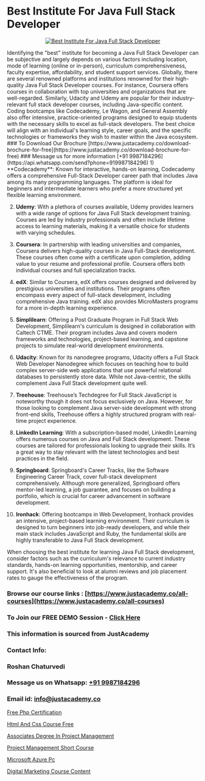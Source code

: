 # Best Institute For Java Full Stack Developer

<p align="center">
  <a href="https://justacademy.co/program-detail/full-stack-web-development">
    <img src="https://justacademy.co/storage2/program_images/1704700371.webp" alt="Best Institute For Java Full Stack Developer">
  </a>
</p>
Identifying the "best" institute for becoming a Java Full Stack Developer can be subjective and largely depends on various factors including location, mode of learning (online or in-person), curriculum comprehensiveness, faculty expertise, affordability, and student support services. Globally, there are several renowned platforms and institutions renowned for their high-quality Java Full Stack Developer courses. For instance, Coursera offers courses in collaboration with top universities and organizations that are well-regarded. Similarly, Udacity and Udemy are popular for their industry-relevant full stack developer courses, including Java-specific content. Coding bootcamps like Codecademy, Le Wagon, and General Assembly also offer intensive, practice-oriented programs designed to equip students with the necessary skills to excel as full-stack developers. The best choice will align with an individual's learning style, career goals, and the specific technologies or frameworks they wish to master within the Java ecosystem.
### To Download Our Brochure [https://www.justacademy.co/download-brochure-for-free](https://www.justacademy.co/download-brochure-for-free)
### Message us for more information [+91 9987184296](https://api.whatsapp.com/send?phone=919987184296)
1) **Codecademy**: Known for interactive, hands-on learning, Codecademy offers a comprehensive Full-Stack Developer career path that includes Java among its many programming languages. The platform is ideal for beginners and intermediate learners who prefer a more structured yet flexible learning environment.

2) **Udemy**: With a plethora of courses available, Udemy provides learners with a wide range of options for Java Full Stack development training. Courses are led by industry professionals and often include lifetime access to learning materials, making it a versatile choice for students with varying schedules.

3) **Coursera**: In partnership with leading universities and companies, Coursera delivers high-quality courses in Java Full-Stack development. These courses often come with a certificate upon completion, adding value to your resume and professional profile. Coursera offers both individual courses and full specialization tracks.

4) **edX**: Similar to Coursera, edX offers courses designed and delivered by prestigious universities and institutions. Their programs often encompass every aspect of full-stack development, including comprehensive Java training. edX also provides MicroMasters programs for a more in-depth learning experience.

5) **Simplilearn**: Offering a Post Graduate Program in Full Stack Web Development, Simplilearn's curriculum is designed in collaboration with Caltech CTME. Their program includes Java and covers modern frameworks and technologies, project-based learning, and capstone projects to simulate real-world development environments.

6) **Udacity**: Known for its nanodegree programs, Udacity offers a Full Stack Web Developer Nanodegree which focuses on teaching how to build complex server-side web applications that use powerful relational databases to persistently store data. While not Java-centric, the skills complement Java Full Stack development quite well.

7) **Treehouse**: Treehouse’s Techdegree for Full Stack JavaScript is noteworthy though it does not focus exclusively on Java. However, for those looking to complement Java server-side development with strong front-end skills, Treehouse offers a highly structured program with real-time project experience.

8) **LinkedIn Learning**: With a subscription-based model, LinkedIn Learning offers numerous courses on Java and Full Stack development. These courses are tailored for professionals looking to upgrade their skills. It’s a great way to stay relevant with the latest technologies and best practices in the field.

9) **Springboard**: Springboard's Career Tracks, like the Software Engineering Career Track, cover full-stack development comprehensively. Although more generalized, Springboard offers mentor-led learning, a job guarantee, and focuses on building a portfolio, which is crucial for career advancement in software development.

10) **Ironhack**: Offering bootcamps in Web Development, Ironhack provides an intensive, project-based learning environment. Their curriculum is designed to turn beginners into job-ready developers, and while their main stack includes JavaScript and Ruby, the fundamental skills are highly transferable to Java Full Stack development.

When choosing the best institute for learning Java Full Stack development, consider factors such as the curriculum's relevance to current industry standards, hands-on learning opportunities, mentorship, and career support. It's also beneficial to look at alumni reviews and job placement rates to gauge the effectiveness of the program.

### Browse our course links : [https://www.justacademy.co/all-courses](https://www.justacademy.co/all-courses) 
### To Join our FREE DEMO Session - [Click Here](https://www.justacademy.co/register-for-course-demo)


### This information is sourced from JustAcademy
### Contact Info:
### Roshan Chaturvedi
### Message us on Whatsapp: [+91 9987184296](https://api.whatsapp.com/send?phone=919987184296)
### Email id: [info@justacademy.co](mailto:info@justacademy.co)
                
[Free Php Certification](https://www.linkedin.com/pulse/free-php-certification-justacademy-jaipur-r5dte?trackingId=TWLN%2FjRVjnFD3rkkGtGHBQ%3D%3D&lipi=urn%3Ali%3Apage%3Ad_flagship3_company_admin%3B6gVpALX0TnilEAnvQeHuDw%3D%3D)

[Html And Css Course Free](https://www.linkedin.com/pulse/html-css-course-free-justacademy-chennai-odrle?trackingId=G0v0hsYlKTfJRtNSON86Ag%3D%3D&lipi=urn%3Ali%3Apage%3Ad_flagship3_company_admin%3BY%2BEec76oRFK6%2FI%2F%2BB9X%2Fdw%3D%3D)

[Associates Degree In Project Management](https://medium.com/@mistersumit961/associates-degree-in-project-management-fe8e25ec336e)

[Project Management Short Course](https://medium.com/@mahi3106/project-management-short-course-97d3500daedf)

[Microsoft Azure Pc](https://justacademyin.github.io/justacademy/microsoft-azure-pc)

[Digital Marketing Course Content](https://justacademyin.github.io/justacademy/digital-marketing-course-content)

